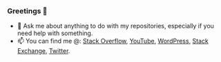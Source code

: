 ### Greetings 👋
 - 💬 Ask me about anything to do with my repositories, especially if you need help with something.
 - 📫 You can find me @: <a href="http://stackoverflow.com/users/5774880/ruddernation-designs?tab=profile" target="_blank" title="Stack Overflow Profile">Stack Overflow</a>, <a href="https://www.youtube.com/channel/UCp9SX-9uNNxMX2KwV4XeBAA" target="_blank" title="YouTube">YouTube</a>, <a href="https://profiles.wordpress.org/ruddernationdesigns" target="_blank" title="WordPress">WordPress</a>, <a href="https://stackexchange.com/users/7615203/rudder?tab=accounts" target="_blank" title="Stack Exchange">Stack Exchange</a>, <a href="https://twitter.com/The_Real_Rudder" target="_blank" title="Twitter">Twitter</a>.

<!--
**Ruddernation-Designs/Ruddernation-Designs** is a ✨ _special_ ✨ repository because its `README.md` (this file) appears on your GitHub profile.

Here are some ideas to get you started:

- 🔭 I’m currently working on ...
- 🌱 I’m currently learning ...
- 👯 I’m looking to collaborate on ...
- 🤔 I’m looking for help with ...
- 💬 Ask me about ...
- 📫 How to reach me: ...
- 😄 Pronouns: ...
- ⚡ Fun fact: ...
-->
